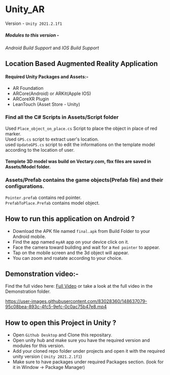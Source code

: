 # Unity_AR

Version - ```Unity 2021.2.1f1```
##### Modules to this version - 
_*Android Build Support*_ and _IOS Build Support_  

## Location Based Augmented Reality Application 

#### Required Unity Packages and Assets:- 
- AR Foundation
- ARCore(Android) or ARKit(Apple IOS)
- ARCoreXR Plugin
- LeanTouch (Asset Store - Unity)

### Find all the C# Scripts in Assets/Script folder
Used ```Place_object_on_place.cs``` Script to place the object in place of red marker.   
Used ```GPS.cs``` script to extract user's location.  
used ```UpdateGPS.cs``` script to edit the informations on the template model according to the location of user.

#### Templete 3D model was build on Vectary.com, fbx files are saved in Assets/Model folder.

### Assets/Prefab contains the game objects(Prefab file) and their configurations.
```Pointer.prefab``` contains red pointer.   
```PrefabToPlace.Prefab``` contains model object.

## How to run this application on Android ?
- Download the APK file named ```final.apk``` from Build Folder to your Android mobile.
- Find the app named ```myAR``` app on your device click on it.
- Face the camera toward building and wait for a ```Red pointer``` to appear.
- Tap on the mobile screen and the 3d object will appear.
- You can zoom and roatate according to your choice.

## Demonstration video:-
Find the full video here: [Full Video](https://drive.google.com/file/d/1Z-iSzs6BN49G9G31YT4J_9UYIz5wyBoj/view) or take a look at the full video in the Demonstration folder.

https://user-images.githubusercontent.com/83028360/148637079-95c08bea-893c-4fc5-9efc-0c0ac75b47e8.mp4

## How to open this Project in Unity ?
- Open ```Github Desktop``` and Clone this repositary.
- Open unity hub and make sure you have the required version and modules for this version.
- Add your cloned repo folder under projects and open it with the required unity version ( ```Unity 2021.2.1f1```)
- Make sure to have packages under required Packages section. (look for it in Window -> Package Manager)
